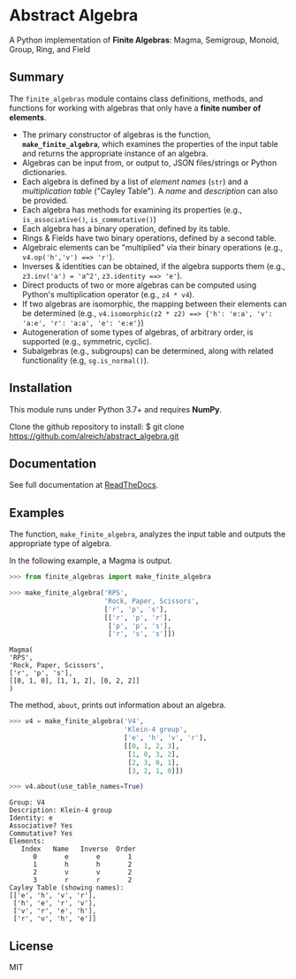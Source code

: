 # Abstract Algebra

A Python implementation of **Finite Algebras**: Magma, Semigroup, Monoid, Group, Ring, and Field

## Summary

The ``finite_algebras`` module contains class definitions, methods, and functions for working with algebras that only have a **finite number of elements**.

* The primary constructor of algebras is the function, **``make_finite_algebra``**, which examines the properties of the input table and returns the appropriate instance of an algebra.
* Algebras can be input from, or output to, JSON files/strings or Python dictionaries.
* Each algebra is defined by a list of *element names* (``str``) and a *multiplication table* ("Cayley Table"). A *name* and *description* can also be provided.
* Each algebra has methods for examining its properties (e.g., ``is_associative()``, ``is_commutative()``)
* Each algebra has a binary operation, defined by its table.
* Rings & Fields have two binary operations, defined by a second table.
* Algebraic elements can be "multiplied" via their binary operations (e.g., ``v4.op('h','v') ==> 'r'``).
* Inverses & identities can be obtained, if the algebra supports them (e.g., ``z3.inv('a') = 'a^2'``, ``z3.identity ==> 'e'``).
* Direct products of two or more algebras can be computed using Python's multiplication operator (e.g., ``z4 * v4``).
* If two algebras are isomorphic, the mapping between their elements can be determined (e.g., ``v4.isomorphic(z2 * z2) ==> {'h': 'e:a', 'v': 'a:e', 'r': 'a:a', 'e': 'e:e'}``)
* Autogeneration of some types of algebras, of arbitrary order, is supported (e.g., symmetric, cyclic).
* Subalgebras (e.g., subgroups) can be determined, along with related functionality (e.g, ``sg.is_normal()``).

## Installation

This module runs under Python 3.7+ and requires **NumPy**.

Clone the github repository to install:
$ git clone https://github.com/alreich/abstract_algebra.git
## Documentation

See full documentation at [ReadTheDocs](https://abstract-algebra.readthedocs.io/en/latest/index.html).

## Examples

The function, ``make_finite_algebra``, analyzes the input table and outputs the appropriate type of algebra.

In the following example, a Magma is output.


```python
>>> from finite_algebras import make_finite_algebra

>>> make_finite_algebra('RPS',
                        'Rock, Paper, Scissors',
                        ['r', 'p', 's'],
                        [['r', 'p', 'r'],
                         ['p', 'p', 's'],
                         ['r', 's', 's']])
```




    Magma(
    'RPS',
    'Rock, Paper, Scissors',
    ['r', 'p', 's'],
    [[0, 1, 0], [1, 1, 2], [0, 2, 2]]
    )



The method, ``about``, prints out information about an algebra.


```python
>>> v4 = make_finite_algebra('V4',
                             'Klein-4 group',
                             ['e', 'h', 'v', 'r'],
                             [[0, 1, 2, 3],
                              [1, 0, 3, 2],
                              [2, 3, 0, 1],
                              [3, 2, 1, 0]])

>>> v4.about(use_table_names=True)
```

    
    Group: V4
    Description: Klein-4 group
    Identity: e
    Associative? Yes
    Commutative? Yes
    Elements:
       Index   Name   Inverse  Order
          0       e       e       1
          1       h       h       2
          2       v       v       2
          3       r       r       2
    Cayley Table (showing names):
    [['e', 'h', 'v', 'r'],
     ['h', 'e', 'r', 'v'],
     ['v', 'r', 'e', 'h'],
     ['r', 'v', 'h', 'e']]


## License

MIT
